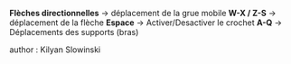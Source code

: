 **Flèches directionnelles** -> déplacement de la grue mobile
**W-X / Z-S** -> déplacement de la flèche
**Espace** -> Activer/Desactiver le crochet
**A-Q** -> Déplacements des supports (bras)

author : Kilyan Slowinski